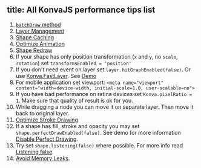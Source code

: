 title: All KonvaJS performance tips list
---

1. [`batchDraw` method](http://konvajs.github.io/docs/performance/Batch_Draw.html)
2. [Layer Management](http://konvajs.github.io/docs/performance/Layer_Management.html)
3. [Shape Caching](http://konvajs.github.io/docs/performance/Shape_Caching.html)
4. [Optimize Animation](http://konvajs.github.io/docs/performance/Optimize_Animation.html)
5. [Shape Redraw](http://konvajs.github.io/docs/performance/Shape_Redraw.html)
6. If your shape has only position transformation (`x` and `y`, no `scale`, `rotation`) set `transformsEnabled = 'position'`
7. If you don't need event on layer set `layer.hitGraphEnabled(false)`. Or use [Konva.FastLayer](http://konvajs.github.io/api/Konva.Group.html). See [Demo](http://konvajs.github.io/docs/sandbox/Animation_Stress_Test.html)
8. For mobile application set viewport: `<meta name="viewport" content="width=device-width, initial-scale=1.0, user-scalable=no">`
9. If you have bad performance on retina devices set `Konva.pixelRatio = 1`. Make sure that quality of result is ok for you.
10. While dragging a node you can move it on separate layer. Then move it back to original layer.
11. [Optimize Stroke Drawing](http://konvajs.github.io/docs/performance/Optimize_Strokes.html)
12. If a shape has fill, stroke and opacity you may set `shape.perfectDrawEnabled(false)`. See demo for more information [Disable Perfect Drawing](http://konvajs.github.io/docs/performance/Disable_Perfect_Draw.html).
13. Try set `shape.listening(false)` where possible. For more info read [Listening false](http://konvajs.github.io/docs/performance/Listening_False.html).
14. [Avoid Memory Leaks](http://konvajs.github.io/docs/performance/Avoid_Memory_Leaks.html).


